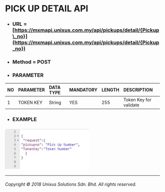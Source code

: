 # PICK UP DETAIL API

* ### URL = [https://mxmapi.unixus.com.my/api/pickups/detail/{Pickup\_no}](https://mxmapi.unixus.com.my/api/pickups/detail/{Pickup_no})
* ### Method = POST
* ### PARAMETER

| NO | PARAMETER | DATA TYPE | MANDATORY | LENGTH | DESCRIPTION |
| :--- | :--- | :--- | :--- | :--- | :--- |
| 1 | TOKEN KEY | String | YES | 255 | Token Key for validate |

* ### EXAMPLE

### ![](/assets/detpickjson.JPG)

---

###### Copyright © 2018 Unixus Solutions Sdn. Bhd. All rights reserved.



